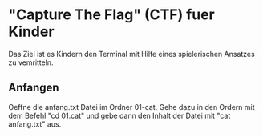 # "Capture The Flag" (CTF) fuer Kinder

Das Ziel ist es Kindern den Terminal mit Hilfe eines
spielerischen Ansatzes zu vemritteln.

## Anfangen

Oeffne die anfang.txt Datei im Ordner 01-cat. Gehe dazu in den
Ordern mit dem Befehl "cd 01.cat" und gebe dann den Inhalt der
Datei mit "cat anfang.txt" aus.

